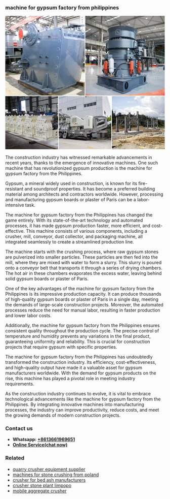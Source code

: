 <h3>machine for gypsum factory from philippines</h3><img src='1702950167.jpg' alt=''><p>The construction industry has witnessed remarkable advancements in recent years, thanks to the emergence of innovative machines. One such machine that has revolutionized gypsum production is the machine for gypsum factory from the Philippines.</p><p>Gypsum, a mineral widely used in construction, is known for its fire-resistant and soundproof properties. It has become a preferred building material among architects and contractors worldwide. However, processing and manufacturing gypsum boards or plaster of Paris can be a labor-intensive task.</p><p>The machine for gypsum factory from the Philippines has changed the game entirely. With its state-of-the-art technology and automated processes, it has made gypsum production faster, more efficient, and cost-effective. This machine consists of various components, including a crusher, mill, conveyor, dust collector, and packaging machine, all integrated seamlessly to create a streamlined production line.</p><p>The machine starts with the crushing process, where raw gypsum stones are pulverized into smaller particles. These particles are then fed into the mill, where they are mixed with water to form a slurry. This slurry is poured onto a conveyor belt that transports it through a series of drying chambers. The hot air in these chambers evaporates the excess water, leaving behind solid gypsum boards or plaster of Paris.</p><p>One of the key advantages of the machine for gypsum factory from the Philippines is its impressive production capacity. It can produce thousands of high-quality gypsum boards or plaster of Paris in a single day, meeting the demands of large-scale construction projects. Moreover, the automated processes reduce the need for manual labor, resulting in faster production and lower labor costs.</p><p>Additionally, the machine for gypsum factory from the Philippines ensures consistent quality throughout the production cycle. The precise control of temperature and humidity prevents any variations in the final product, guaranteeing uniformity and reliability. This is crucial for construction projects that require gypsum with specific properties.</p><p>The machine for gypsum factory from the Philippines has undoubtedly transformed the construction industry. Its efficiency, cost-effectiveness, and high-quality output have made it a valuable asset for gypsum manufacturers worldwide. With the demand for gypsum products on the rise, this machine has played a pivotal role in meeting industry requirements.</p><p>As the construction industry continues to evolve, it is vital to embrace technological advancements like the machine for gypsum factory from the Philippines. By integrating innovative machines into manufacturing processes, the industry can improve productivity, reduce costs, and meet the growing demands of modern construction projects.</p><h3>Contact us</h3><ul><li><strong>Whatsapp:&nbsp;<a href="https://wa.me/8613661969651">+8613661969651</a></strong></li><li><a href="https://swt.shibang-china.com/?git&amp;zhl&amp;machine for gypsum factory from philippines"><strong>Online Service(chat now)</strong></a></li></ul><h3>Related</h3><ul><li><a href='quarry crusher equipment supplier.md'>quarry crusher equipment supplier</a></li><li><a href='machines for stone crushing from poland.md'>machines for stone crushing from poland</a></li><li><a href='crusher for bed ash manufacturers.md'>crusher for bed ash manufacturers</a></li><li><a href='crusher stone plant limpopo.md'>crusher stone plant limpopo</a></li><li><a href='mobile aggregate crusher.md'>mobile aggregate crusher</a></li></ul>